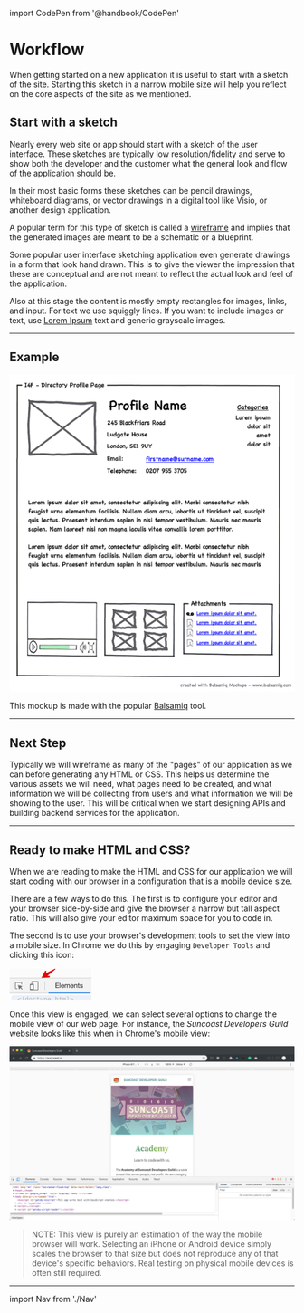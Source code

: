 import CodePen from '@handbook/CodePen'

# Workflow

When getting started on a new application it is useful to start with a sketch of the site. Starting this sketch in a narrow mobile size will help you reflect on the core aspects of the site as we mentioned.

## Start with a sketch

Nearly every web site or app should start with a sketch of the user interface. These sketches are typically low resolution/fidelity and serve to show both the developer and the customer what the general look and flow of the application should be.

In their most basic forms these sketches can be pencil drawings, whiteboard diagrams, or vector drawings in a digital tool like Visio, or another design application.

A popular term for this type of sketch is called a [wireframe](https://en.wikipedia.org/wiki/Website_wireframe) and implies that the generated images are meant to be a schematic or a blueprint.

Some popular user interface sketching application even generate drawings in a form that look hand drawn. This is to give the viewer the impression that these are conceptual and are not meant to reflect the actual look and feel of the application.

Also at this stage the content is mostly empty rectangles for images, links, and input. For text we use squiggly lines. If you want to include images or text, use [Lorem Ipsum](https://loremipsum.io/) text and generic grayscale images.

---

## Example

![Profile Sketch Wikipedia](./assets/profile-sketch.png)

This mockup is made with the popular [Balsamiq](https://balsamiq.com/) tool.

---

## Next Step

Typically we will wireframe as many of the "pages" of our application as we can before generating any HTML or CSS. This helps us determine the various assets we will need, what pages need to be created, and what information we will be collecting from users and what information we will be showing to the user. This will be critical when we start designing APIs and building backend services for the application.

---

## Ready to make HTML and CSS?

When we are reading to make the HTML and CSS for our application we will start coding with our browser in a configuration that is a mobile device size.

There are a few ways to do this. The first is to configure your editor and your browser side-by-side and give the browser a narrow but tall aspect ratio. This will also give your editor maximum space for you to code in.

The second is to use your browser's development tools to set the view into a mobile size. In Chrome we do this by engaging `Developer Tools` and clicking this icon:

![mobile view](./assets/mobile-view.png)

Once this view is engaged, we can select several options to change the mobile view of our web page. For instance, the _Suncoast Developers Guild_ website looks like this when in Chrome's mobile view:

![mobile view page](./assets/mobile-view-page.png)

> NOTE: This view is purely an estimation of the way the mobile browser will work. Selecting an iPhone or Android device simply scales the browser to that size but does not reproduce any of that device's specific behaviors. Real testing on physical mobile devices is often still required.

---

import Nav from './Nav'

<Nav/>
